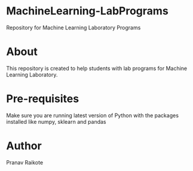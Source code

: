 # MachineLearning-LabPrograms
Repository for Machine Learning Laboratory Programs

# About
This repository is created to help students with lab programs for Machine Learning Laboratory. 

# Pre-requisites
Make sure you are running latest version of Python with the packages installed like numpy, sklearn and pandas 

# Author
Pranav Raikote

